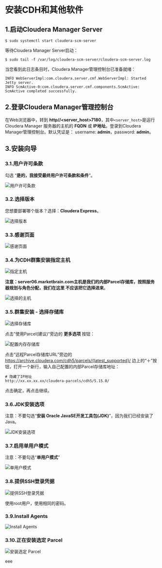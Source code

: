 安装CDH和其他软件
================================================================================
## 1.启动Cloudera Manager Server
```shell
$ sudo systemctl start cloudera-scm-server
```
等待Cloudera Manager Server启动：
```shell
$ sudo tail -f /var/log/cloudera-scm-server/cloudera-scm-server.log
```
当您看到此日志条目时，Cloudera Manager管理控制台已准备就绪：
```
INFO WebServerImpl:com.cloudera.server.cmf.WebServerImpl: Started Jetty server.
INFO ScmActive-0:com.cloudera.server.cmf.components.ScmActive: ScmActive completed successfully.
```

## 2.登录Cloudera Manager管理控制台
在Web浏览器中，转到 **http//<server_host>7180**，其中`<server_host>`是运行Cloudera Manager
服务器的主机的 **FQDN** 或 **IP地址**。登录到Cloudera Manager管理控制台。默认凭证是：
username: **admin**，password: **admin**。

## 3.安装向导

### 3.1.用户许可条款
勾选 “**是的，我接受最终用户许可条款和条件**”。

![用户许可条款](img/1.png)

### 3.2.选择版本
您想要部署哪个版本？选择：**Cloudera Express**。

![选择版本](img/2.png)

### 3.3.感谢页面

![感谢页面](img/3.png)

### 3.4.为CDH群集安装指定主机

![指定主机](img/4.png)

**注意：server06.marketbrain.com主机是我们的内部Parcel存储库，按照服务器规划与角色分配，我们在这里
不应该把它选择进来**。

![选择的主机](img/5.png)

### 3.5.群集安装 - 选择存储库

![选择存储库](img/6.png)

点击”使用Parcel(建议)“旁边的 **更多选项** 按钮：

![配置内存存储库](img/7.png)

点击“远程Parcel存储库URL”旁边的 https://archive.cloudera.com/cdh5/parcels/{latest_supported}/
边上的“＋”按钮，打开一个新行，输入自己配置的内部Parcel存储库地址：
```shell
# 隐藏了IP地址
http://xx.xx.xx.xx/cloudera-parcels/cdh5/5.15.0/
```
点击确定，再点击继续。

### 3.6.JDK安装选项
注意：不要勾选“**安装 Oracle JavaSE开发工具包(JDK)**”，因为我们已经安装了Java。

![JDK安装选项](img/8.png)

### 3.7.启用单用户模式
注意：不要勾选“**单用户模式**”

![单用户模式](img/9.png)

### 3.8.提供SSH登录凭据

![提供SSH登录凭据](img/10.png)

使用root用户，使用相同的密码。

### 3.9.Install Agents

![Install Agents](img/11.png)

### 3.10.正在安装选定 Parcel

![安装选定 Parcel](img/12.png)







































eee
